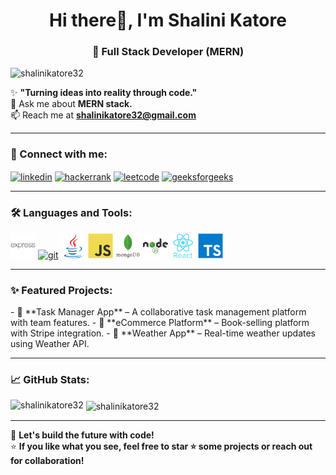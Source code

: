 <h1 align="center">Hi there👋, I'm Shalini Katore</h1>
<h3 align="center">🚀 Full Stack Developer (MERN)</h3>


<p align="left"> <img src="https://komarev.com/ghpvc/?username=shalinikatore32&label=Profile%20views&color=0e75b6&style=flat" alt="shalinikatore32" /> </p>

✨ **"Turning ideas into reality through code."**  
💬 Ask me about **MERN stack.**  
📫 Reach me at **shalinikatore32@gmail.com**  

---

<h3 align="left">🚀 Connect with me:</h3>  
<p align="left">
<a href="https://linkedin.com/in/shalinikatore" target="blank"><img align="center" src="https://raw.githubusercontent.com/rahuldkjain/github-profile-readme-generator/master/src/images/icons/Social/linked-in-alt.svg" alt="linkedin" height="30" width="40" /></a>
<a href="https://www.hackerrank.com/shalinikatore25" target="blank"><img align="center" src="https://raw.githubusercontent.com/rahuldkjain/github-profile-readme-generator/master/src/images/icons/Social/hackerrank.svg" alt="hackerrank" height="30" width="40" /></a>
<a href="https://www.leetcode.com/shalinikatore32" target="blank"><img align="center" src="https://raw.githubusercontent.com/rahuldkjain/github-profile-readme-generator/master/src/images/icons/Social/leet-code.svg" alt="leetcode" height="30" width="40" /></a>
<a href="https://auth.geeksforgeeks.org/user/shalinikvprn" target="blank"><img align="center" src="https://raw.githubusercontent.com/rahuldkjain/github-profile-readme-generator/master/src/images/icons/Social/geeks-for-geeks.svg" alt="geeksforgeeks" height="30" width="40" /></a>
</p>

---

<h3 align="left">🛠️ Languages and Tools:</h3>  
<p align="left"> 
<a href="https://expressjs.com" target="_blank"><img src="https://raw.githubusercontent.com/devicons/devicon/master/icons/express/express-original-wordmark.svg" alt="express" width="40" height="40"/></a>
<a href="https://git-scm.com/" target="_blank"><img src="https://www.vectorlogo.zone/logos/git-scm/git-scm-icon.svg" alt="git" width="40" height="40"/></a> 
<a href="https://www.java.com" target="_blank"><img src="https://raw.githubusercontent.com/devicons/devicon/master/icons/java/java-original.svg" alt="java" width="40" height="40"/></a>
<a href="https://developer.mozilla.org/en-US/docs/Web/JavaScript" target="_blank"><img src="https://raw.githubusercontent.com/devicons/devicon/master/icons/javascript/javascript-original.svg" alt="javascript" width="40" height="40"/></a>
<a href="https://www.mongodb.com/" target="_blank"><img src="https://raw.githubusercontent.com/devicons/devicon/master/icons/mongodb/mongodb-original-wordmark.svg" alt="mongodb" width="40" height="40"/></a>
<a href="https://nodejs.org" target="_blank"><img src="https://raw.githubusercontent.com/devicons/devicon/master/icons/nodejs/nodejs-original-wordmark.svg" alt="nodejs" width="40" height="40"/></a> 
<a href="https://reactjs.org/" target="_blank"><img src="https://raw.githubusercontent.com/devicons/devicon/master/icons/react/react-original-wordmark.svg" alt="react" width="40" height="40"/></a>
<a href="https://www.typescriptlang.org/" target="_blank"><img src="https://raw.githubusercontent.com/devicons/devicon/master/icons/typescript/typescript-original.svg" alt="typescript" width="40" height="40"/></a>
</p>

---

<h3 align="left">✨ Featured Projects:</h3>
- 🔹 **Task Manager App** – A collaborative task management platform with team features.  
- 🔹 **eCommerce Platform** – Book-selling platform with Stripe integration.  
- 🔹 **Weather App** – Real-time weather updates using Weather API.  

---

### 📈 GitHub Stats:  
<p align="left">  
<img align="left" src="https://github-readme-stats.vercel.app/api/top-langs?username=shalinikatore32&show_icons=true&locale=en&layout=compact" alt="shalinikatore32" />  
</p>  

<p>&nbsp;<img align="center" src="https://github-readme-stats.vercel.app/api?username=shalinikatore32&show_icons=true&locale=en" alt="shalinikatore32" /></p>

---

🎯 **Let's build the future with code!**  
⭐ **If you like what you see, feel free to star ⭐ some projects or reach out for collaboration!**  

